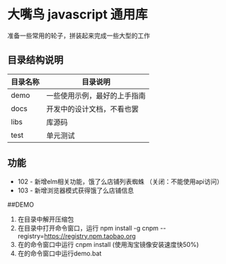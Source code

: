 # 大嘴鸟 javascript 通用库

准备一些常用的轮子，拼装起来完成一些大型的工作

## 目录结构说明

| 目录名称 | 目录说明                     |
| -------- | ---------------------------- |
| demo     | 一些使用示例，最好的上手指南 |
| docs     | 开发中的设计文档，不看也罢   |
| libs     | 库源码                       |
| test     | 单元测试                     |

## 功能

- 102 - 新增elm相关功能，饿了么店铺列表蜘蛛 （关闭：不能使用api访问）
- 103 - 新增浏览器模式获得饿了么店铺信息

##DEMO

1. 在目录<mydir>中解开压缩包
2. 在<mydir>目录中打开命令窗口，运行 npm install -g cnpm --registry=https://registry.npm.taobao.org
3. 在<mydir>的命令窗口中运行 cnpm install (使用淘宝镜像安装速度快50%)
4. 在<mydir>的命令窗口中运行demo.bat